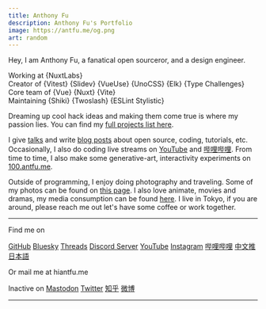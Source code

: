 ```yaml
---
title: Anthony Fu
description: Anthony Fu's Portfolio
image: https://antfu.me/og.png
art: random
---
```


Hey, I am Anthony Fu, a fanatical open sourceror, and a design engineer.

Working at {NuxtLabs}<br>
Creator of {Vitest} {Slidev} {VueUse} {UnoCSS} {Elk} {Type Challenges}<br>
Core team of {Vue} {Nuxt} {Vite}<br>
Maintaining {Shiki} {Twoslash} {ESLint Stylistic}

Dreaming up cool hack ideas and making them come true is where my passion lies. You can find my [full projects list here](/projects).

I give [talks](/talks) and write [blog posts](/posts) about open source, coding, tutorials, etc.
Occasionally, I also do coding live streams on [YouTube](https://www.youtube.com/anthonyfu7) and [哔哩哔哩](https://space.bilibili.com/668380).
From time to time, I also make some generative-art, interactivity experiments on [100.antfu.me](https://100.antfu.me/).

Outside of programming, I enjoy doing photography and traveling. Some of my photos can be found on [this page](/photos). I also love animate, movies and dramas, my media consumption can be found [here](/media). I live in Tokyo, if you are around, please reach me out let's have some coffee or work together.

<div flex-auto />

---

Find me on

<p flex="~ gap-2 wrap" class="mt--2!">
  <a href="https://github.com/antfu" target="_blank"><span op75 i-simple-icons-github /> GitHub</a>
  <a href="https://bsky.app/profile/antfu.me" target="_blank"><span op75 i-ri-bluesky-fill /> Bluesky</a>
  <a href="https://www.threads.net/@antfu7" target="_blank"><span op75 i-ri-threads-line /> Threads</a>
  <a href="https://chat.antfu.me" target="_blank"><span op75 i-simple-icons-discord /> Discord Server</a>
  <a href="https://www.youtube.com/anthonyfu7" target="_blank"><span op75 i-simple-icons-youtube /> YouTube</a>
  <a href="https://www.instagram.com/antfu7" target="_blank"><span op75 i-simple-icons-instagram /> Instagram</a>
  <a href="https://space.bilibili.com/668380" target="_blank"><span op75 i-simple-icons-bilibili /> 哔哩哔哩</a>
  <a href="https://x.com/antfuzh" target="_blank"><span op75 i-ri-twitter-x-fill /> 中文推</a>
  <a href="https://x.com/antfujp" target="_blank"><span op75 i-ri-twitter-x-fill /> 日本語</a>
</p>

Or mail me at <span font-mono>hi<span i-carbon-at/>antfu.me</span>

Inactive on <span flex="~ inline gap-2 wrap"><a href="https://elk.zone/m.webtoo.ls/@antfu" target="_blank"><span op75 i-simple-icons-mastodon/> Mastodon</a> <a href="https://x.com/antfu7" target="_blank"><span op75 i-ri-twitter-x-fill /> Twitter</a>
<a href="https://www.zhihu.com/people/antfu" target="_blank"><span op75 i-simple-icons-zhihu /> 知乎</a>
<a href="https://weibo.com/u/7485197193" target="_blank"><span op75 i-simple-icons-sinaweibo /> 微博</a></span>

---

<SponsorButtons />
